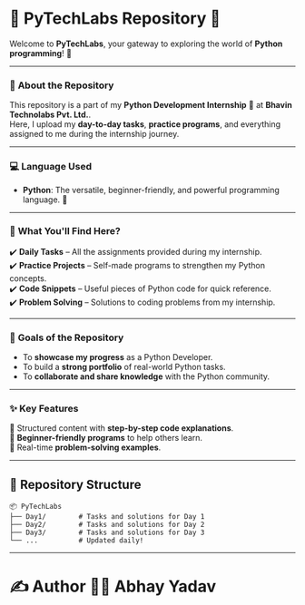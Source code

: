 # 🌟 **PyTechLabs Repository** 🌟  

Welcome to **PyTechLabs**, your gateway to exploring the world of **Python programming**! 🚀  

---

### 🏢 **About the Repository**  
This repository is a part of my **Python Development Internship** 🐍 at **Bhavin Technolabs Pvt. Ltd.**.  
Here, I upload my **day-to-day tasks**, **practice programs**, and everything assigned to me during the internship journey.  

---

### 💻 **Language Used**  
- **Python**: The versatile, beginner-friendly, and powerful programming language. 🐍  

---

### 📌 **What You'll Find Here?**  
✔️ **Daily Tasks** – All the assignments provided during my internship.  
✔️ **Practice Projects** – Self-made programs to strengthen my Python concepts.  
✔️ **Code Snippets** – Useful pieces of Python code for quick reference.  
✔️ **Problem Solving** – Solutions to coding problems from my internship.  

---

### 🎯 **Goals of the Repository**  
- To **showcase my progress** as a Python Developer.  
- To build a **strong portfolio** of real-world Python tasks.  
- To **collaborate and share knowledge** with the Python community.  

---

### ✨ **Key Features**  
📌 Structured content with **step-by-step code explanations**.  
📌 **Beginner-friendly programs** to help others learn.  
📌 Real-time **problem-solving examples**.  

---

## 📂 **Repository Structure**  
```plaintext
📦 PyTechLabs  
├── Day1/        # Tasks and solutions for Day 1  
├── Day2/        # Tasks and solutions for Day 2  
├── Day3/        # Tasks and solutions for Day 3  
└── ...          # Updated daily!
```
---

# ✍️ Author 👨‍💻 Abhay Yadav

